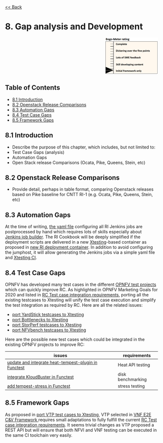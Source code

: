[<< Back](../)

# 8. Gap analysis and Development
<p align="right"><img src="../figures/bogo_ifo.png" alt="scope" title="Scope" width="35%"/></p>

## Table of Contents
* [8.1 Introduction](#8.1)
* [8.2 Openstack Release Comparisons](#8.2)
* [8.3 Automation Gaps](#8.3)
* [8.4 Test Case Gaps](#8.4)
* [8.5 Framework Gaps](#8.5)

<a name="8.1"></a>
## 8.1 Introduction

- Describe the purpose of this chapter, which includes, but not limited to:
- Test Case Gaps (analysis)
-	Automation Gaps
-	Open Stack release Comparisons (Ocata, Pike, Queens, Stein, etc)

<a name="8.2"></a>
## 8.2 Openstack Release Comparisons

- Provide detail, perhaps in table format, comparing Openstack releases based on Pike baseline for CNTT RI-1 (e.g. Ocata, Pike, Queens, Stein, etc)

<a name="8.3"></a>
## 8.3 Automation Gaps

At the time of writing,
[the yaml file](https://git.opnfv.org/releng/tree/jjb/airship/cntt.yaml)
configuring all RI Jenkins jobs are postprocessed by hand which requires lots
of skills especially about
[Jenkins job builder](https://docs.openstack.org/infra/jenkins-job-builder/).
The RI Cookbook will be deeply simplified if the deployment scripts are
delivered in a new
[Xtesting](https://xtesting.readthedocs.io/en/latest/)-based container as
proposed in
[new RI deployment container](https://github.com/cntt-n/CNTT/issues/828).
In addition to avoid configuring the jumphost, it will allow generating the
Jenkins jobs via a simple yaml file and
[Xtesting CI](https://galaxy.ansible.com/collivier/xtesting).

<a name="8.4"></a>
## 8.4 Test Case Gaps

OPNFV has developed many test cases in the different
[OPNFV test projects](https://wiki.opnfv.org/display/testing/TestPerf) which
can quickly improve RC. As highlighted in OPNFV Marketing Goals for 2020 and
listed in
[RC Test case integration requirements](chapter02.md),
porting all the existing testcases to Xtesting will unify the test case
execution and simplify the test integration as required by RC. Here are all the
related issues:
- [port YardStick testcases to Xtesting](https://github.com/cntt-n/CNTT/issues/509)
- [port Bottlenecks to Xtesting](https://github.com/cntt-n/CNTT/issues/511)
- [port StorPerf testcases to Xtesting](https://github.com/cntt-n/CNTT/issues/673)
- [port NFVbench testcases to Xtesting](https://github.com/cntt-n/CNTT/issues/865)

Here are the possible new test cases which could be integrated in the existing
OPNFV projects to improve RC:

| issues                                                                                            | requirements      |
|---------------------------------------------------------------------------------------------------|-------------------|
| [update and integrate heat-tempest-plugin in Functest](https://github.com/cntt-n/CNTT/issues/483) | Heat API testing  |
| [integrate KloudBuster in Functest](https://github.com/cntt-n/CNTT/issues/508)                    | disk benchmarking |
| [add tempest-stress in Functest](https://github.com/cntt-n/CNTT/issues/916)                       | stress testing    |

<a name="8.5"></a>
## 8.5 Framework Gaps

As proposed in [port VTP test cases to Xtesting](https://github.com/cntt-n/CNTT/issues/917),
VTP selected in
[VNF E2E C&V Framework ](chapter05.md)
requires small adaptations to fully fulfill the current
[RC Test case integration requirements](chapter02.md).
It seems trivial changes as VTP proposed a REST API but will ensure that both
NFVI and VNF testing can be executed in the same CI toolchain very easily.
